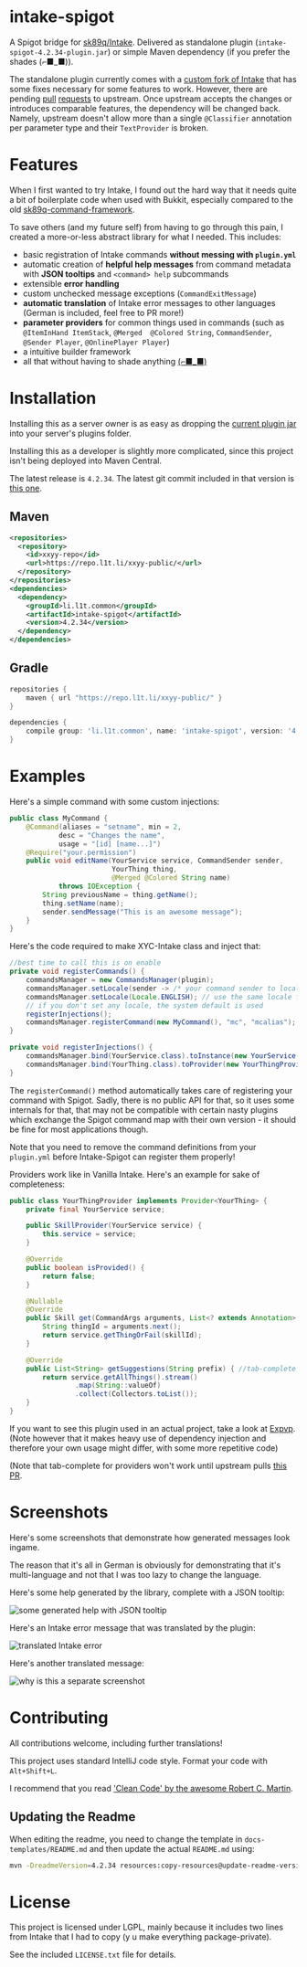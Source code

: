 [//]: # (                                                                    )
[//]: # (                                                                    )
[//]: # (  ooooooooo.   oooooooooooo       .o.       oooooooooo.             )
[//]: # (  `888   `Y88. `888'     `8      .888.      `888'   `Y8b            )
[//]: # (   888   .d88'  888             .8"888.      888      888           )
[//]: # (   888ooo88P'   888oooo8       .8' `888.     888      888           )
[//]: # (   888`88b.     888    "      .88ooo8888.    888      888           )
[//]: # (   888  `88b.   888       o  .8'     `888.   888     d88'           )
[//]: # (  o888o  o888o o888ooooood8 o88o     o8888o o888bood8P'             )
[//]: # (                                                                    )
[//]: # (               READ THIS BEFORE EDITING                             )
[//]: # (                                                                    )
[//]: # ( At every release, /README.md is overwritten with                   )
[//]: # ( templates/README.md! Any changes not reflected                     )
[//]: # ( there will be void at the next release! See                        )    
[//]: # ( templates/README.md for details.                                   )
[//]: # (                                                                    )
[//]: # ( If you, for whatever reason, need to generate the file             )
[//]: # ( manually, use: [with the latest release version]                   )
[//]: # (     mvn -DreadmeVersion=x.x.x.x \                                  )
[//]: # (        resources:copy-resources@update-readme-version              )                                                      

# intake-spigot
A Spigot bridge for [sk89q/Intake](https://github.com/sk89q/Intake). 
Delivered as standalone plugin (`intake-spigot-4.2.34-plugin.jar`) or simple Maven dependency (if you prefer the shades (⌐■_■)).

The standalone plugin currently comes with a [custom fork of Intake](https://github.com/xxyy/Intake) 
that has some fixes necessary for some features to work. However, there are pending 
[pull](https://github.com/sk89q/Intake/pull/26) [requests](https://github.com/sk89q/Intake/pull/25) 
to upstream.
Once upstream accepts the changes or introduces comparable features, the dependency will be 
changed back.
Namely, upstream doesn't allow more than a single `@Classifier` annotation per parameter type and 
their `TextProvider` is broken.

# Features

When I first wanted to try Intake, I found out the hard way that it needs quite a bit of boilerplate code when
used with Bukkit, especially compared to the old 
[sk89q-command-framework](https://github.com/OvercastNetwork/sk89q-command-framework).

To save others (and my future self) from having to go through this pain, I created a more-or-less 
abstract library for what I needed. This includes:

* basic registration of Intake commands **without messing with `plugin.yml`**
* automatic creation of **helpful help messages** from command metadata with **JSON tooltips** and `<command> help` subcommands
* extensible **error handling**
* custom unchecked message exceptions (`CommandExitMessage`)
* **automatic translation** of Intake error messages to other languages (German is included, feel free to PR more!)
* **parameter providers** for common things used in commands 
(such as `@ItemInHand ItemStack`, `@Merged  @Colored String`, `CommandSender`, `@Sender Player`, 
`@OnlinePlayer Player`)
* a intuitive builder framework
* all that without having to shade anything 
[(⌐■_■)](https://www.youtube.com/watch?v=X2LTL8KgKv8)

# Installation

Installing this as a server owner is as easy as dropping the
[current plugin jar](https://ci.l1t.li/job/public~intake-spigot/lastRelease/) into your server's plugins folder.

Installing this as a developer is slightly more complicated, since this 
project isn't being deployed into Maven Central.

The latest release is `4.2.34`. The latest
git commit included in that version is
[this one](https://github.com/xxyy/intake-spigot/releases/tag/intake-spigot-4.2.34).

## Maven

````xml
<repositories>
  <repository>
    <id>xxyy-repo</id>
    <url>https://repo.l1t.li/xxyy-public/</url>
  </repository>
</repositories>
<dependencies>
  <dependency>
    <groupId>li.l1t.common</groupId>
    <artifactId>intake-spigot</artifactId>
    <version>4.2.34</version>
  </dependency>
</dependencies>
````

## Gradle

````groovy
repositories {
    maven { url "https://repo.l1t.li/xxyy-public/" }
}

dependencies {
    compile group: 'li.l1t.common', name: 'intake-spigot', version: '4.2.34'
}
````

# Examples

Here's a simple command with some custom injections:

````java
public class MyCommand {
    @Command(aliases = "setname", min = 2,
            desc = "Changes the name",
            usage = "[id] [name...]")
    @Require("your.permission")
    public void editName(YourService service, CommandSender sender,
                         YourThing thing,
                         @Merged @Colored String name)
            throws IOException {
        String previousName = thing.getName();
        thing.setName(name);
        sender.sendMessage("This is an awesome message");
    }
}
````

Here's the code required to make XYC-Intake class and inject that:

````java
//best time to call this is on enable
private void registerCommands() {
    commandsManager = new CommandsManager(plugin);
    commandsManager.setLocale(sender -> /* your command sender to locale logic */);
    commandsManager.setLocale(Locale.ENGLISH); // use the same locale for everyone
    // if you don't set any locale, the system default is used
    registerInjections();
    commandsManager.registerCommand(new MyCommand(), "mc", "mcalias");
}

private void registerInjections() {
    commandsManager.bind(YourService.class).toInstance(new YourService());
    commandsManager.bind(YourThing.class).toProvider(new YourThingProvider(thingService));
}
````

The `registerCommand()` method automatically takes care of registering your command with Spigot.
Sadly, there is no public API for that, so it uses some internals for that, that may not be
compatible with certain nasty plugins which exchange the Spigot command map with their own version -
it should be fine for most applications though.

Note that you need to remove the command definitions from your `plugin.yml` before Intake-Spigot
can register them properly!

Providers work like in Vanilla Intake. Here's an example for sake of completeness:

````java
public class YourThingProvider implements Provider<YourThing> {
    private final YourService service;

    public SkillProvider(YourService service) {
        this.service = service;
    }

    @Override
    public boolean isProvided() {
        return false;
    }

    @Nullable
    @Override
    public Skill get(CommandArgs arguments, List<? extends Annotation> modifiers) throws ArgumentException, ProvisionException {
        String thingId = arguments.next();
        return service.getThingOrFail(skillId);
    }

    @Override
    public List<String> getSuggestions(String prefix) { //tab-complete
        return service.getAllThings().stream()
                .map(String::valueOf)
                .collect(Collectors.toList());
    }
}
````

If you want to see this plugin used in an actual project, take
a look at [Expvp](https://github.com/xxyy/Expvp). (Note however
that it makes heavy use of dependency injection and therefore
your own usage might differ, with some more repetitive code)

(Note that tab-complete for providers won't work until upstream pulls 
[this PR](https://github.com/sk89q/Intake/pull/23).

# Screenshots

Here's some screenshots that demonstrate how generated messages look ingame.

The reason that it's all in German is obviously for demonstrating that it's multi-language and 
not that I was too lazy to change the language.

Here's some help generated by the library, complete with a JSON tooltip:

![some generated help with JSON tooltip](https://github.com/xxyy/intake-spigot/raw/master/assets/img/help.png)

Here's an Intake error message that was translated by the plugin:

![translated Intake error](https://github.com/xxyy/intake-spigot/raw/master/assets/img/intake-translated.png)

Here's another translated message:

![why is this a separate screenshot](https://github.com/xxyy/intake-spigot/raw/master/assets/img/translated-messages.png)

# Contributing

All contributions welcome, including further translations! 

This project uses standard IntelliJ code style. Format your code with `Alt+Shift+L`. 

I recommend that you read ['Clean Code' by the awesome Robert C. Martin](https://www.google.at/webhp?q=clean+code+pdf#newwindow=1&q=clean+code+pdf).

## Updating the Readme

When editing the readme, you need to change the template in `docs-templates/README.md` and then
update the actual `README.md` using:

````bash
mvn -DreadmeVersion=4.2.34 resources:copy-resources@update-readme-version
````

# License

This project is licensed under LGPL, mainly because it includes two lines from Intake that I had to copy 
(y u make everything package-private).

See the included `LICENSE.txt` file for details.
